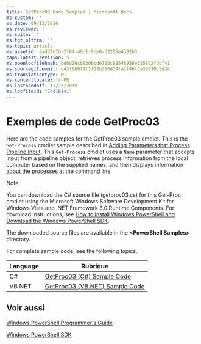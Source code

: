 ```yaml
---
title: GetProc03 Code Samples | Microsoft Docs
ms.custom: ''
ms.date: 09/13/2016
ms.reviewer: ''
ms.suite: ''
ms.tgt_pltfrm: ''
ms.topic: article
ms.assetid: 8ad39c7d-2f64-49d1-9be0-d2295e4302b3
caps.latest.revision: 5
ms.openlocfilehash: bd6d26cb830bcd6706c88548956e5358b2fddf41
ms.sourcegitcommit: d43f66071f1f33b350d34fa1f46f3a35910c5d24
ms.translationtype: MT
ms.contentlocale: fr-FR
ms.lasthandoff: 11/23/2019
ms.locfileid: "74416141"
---
```

# <a name="getproc03-code-samples"></a>Exemples de code GetProc03

Here are the code samples for the GetProc03 sample cmdlet. This is the `Get-Process` cmdlet sample described in [Adding Parameters that Process Pipeline Input](../cmdlet/adding-parameters-that-process-pipeline-input.md). This `Get-Process` cmdlet uses a `Name` parameter that accepts input from a pipeline object, retrieves process information from the local computer based on the supplied names, and then displays information about the processes at the command line.

> [!NOTE]
> You can download the C# source file (getprov03.cs) for this Get-Proc cmdlet using the Microsoft Windows Software Development Kit for Windows Vista and .NET Framework 3.0 Runtime Components. For download instructions, see [How to Install Windows PowerShell and Download the Windows PowerShell SDK](/powershell/scripting/developer/installing-the-windows-powershell-sdk).
>
> The downloaded source files are available in the **\<PowerShell Samples>** directory.

For complete sample code, see the following topics.

|Language|Rubrique|
|--------------|-----------|
|C#|[GetProc03 (C#) Sample Code](./getproc03-csharp-sample-code.md)|
|VB.NET|[GetProc03 (VB.NET) Sample Code](./getproc03-vb-net-sample-code.md)|

## <a name="see-also"></a>Voir aussi

[Windows PowerShell Programmer's Guide](./windows-powershell-programmer-s-guide.md)

[Windows PowerShell SDK](../windows-powershell-reference.md)
